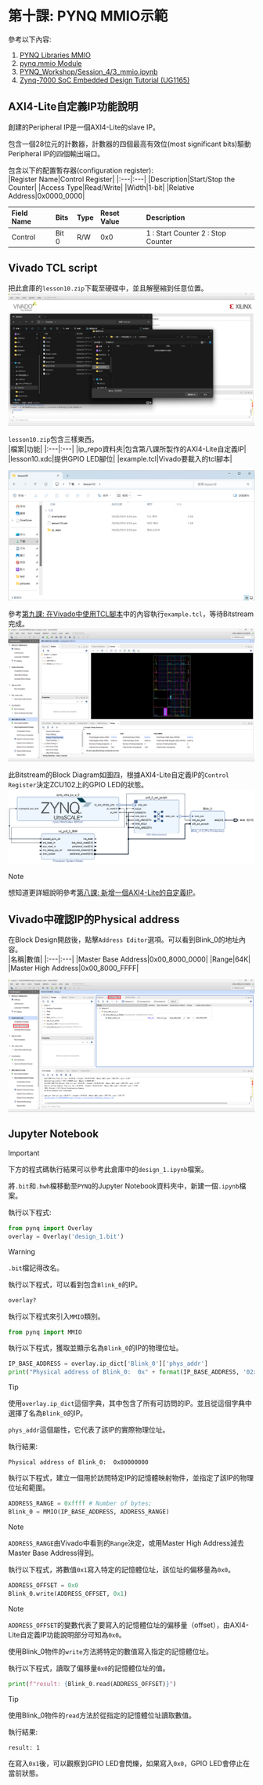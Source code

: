 # 第十課: PYNQ MMIO示範  
參考以下內容:
1. [PYNQ Libraries MMIO](https://pynq.readthedocs.io/en/v3.0.0/pynq_libraries/mmio.html)  
2. [pynq.mmio Module](https://pynq.readthedocs.io/en/v3.0.0/pynq_package/pynq.mmio.html)  
3. [PYNQ_Workshop/Session_4/3_mmio.ipynb](https://github.com/Xilinx/PYNQ_Workshop/blob/master/Session_4/3_mmio.ipynb)  
4. [Zynq-7000 SoC Embedded Design Tutorial (UG1165)](https://docs.amd.com/r/en-US/ug1165-zynq-embedded-design-tutorial/Creating-Peripheral-IP?tocId=ygujVLI6H6bFdzQqvT8jKg)  
  
## AXI4-Lite自定義IP功能說明  
創建的Peripheral IP是一個AXI4-Lite的slave IP。  
  
包含一個28位元的計數器，計數器的四個最高有效位(most significant bits)驅動Peripheral IP的四個輸出端口。  
  
包含以下的配置暫存器(configuration register):  
|Register Name|Control Register|
|:---|:---|
|Description|Start/Stop the Counter|
|Access Type|Read/Write|
|Width|1-bit|
|Relative Address|0x0000_0000|
  
|Field Name|Bits|Type|Reset Value|Description|
|:---|:---|:---|:---|:---|
|Control|Bit 0|R/W|0x0|1 : Start Counter 2 : Stop Counter|
  
## Vivado TCL script  
把此倉庫的`lesson10.zip`下載至硬碟中，並且解壓縮到任意位置。  
![圖一.png](pictures/1.png "圖一")
  
`lesson10.zip`包含三樣東西。  
|檔案|功能|
|:---|:---|
|ip_repo資料夾|包含第八課所製作的AXI4-Lite自定義IP|
|lesson10.xdc|提供GPIO LED腳位|
|example.tcl|Vivado要載入的tcl腳本|
  
![圖二.png](pictures/2.png "圖二")
  
參考[第九課: 在Vivado中使用TCL腳本](https://github.com/Weng20011103/ZCU102_PYNQ/tree/main/lesson9_vivado_tcl#%E4%BD%BF%E7%94%A8tcl%E8%85%B3%E6%9C%AC)中的內容執行`example.tcl`，等待Bitstream完成。  
![圖三.png](pictures/3.png "圖三")
  
此Bitstream的Block Diagram如圖四，根據AXI4-Lite自定義IP的`Control Register`決定ZCU102上的GPIO LED的狀態。  
![圖四.png](pictures/4.png "圖四")  
  
> [!NOTE]
> 想知道更詳細說明參考[第八課: 新增一個AXI4-Lite的自定義IP](https://github.com/Weng20011103/ZCU102_PYNQ/tree/main/lesson8_axi_lite_custom_ip#%E7%AC%AC%E5%85%AB%E8%AA%B2-%E6%96%B0%E5%A2%9E%E4%B8%80%E5%80%8Baxi4-lite%E7%9A%84%E8%87%AA%E5%AE%9A%E7%BE%A9ip)。
  
## Vivado中確認IP的Physical address  
在Block Design開啟後，點擊`Address Editor`選項。可以看到Blink_0的地址內容。  
|名稱|數值|
|:---|:---|
|Master Base Address|0x00_8000_0000|
|Range|64K|
|Master High Address|0x00_8000_FFFF|
  
![圖五.png](pictures/5.png "圖五")  
  
## Jupyter Notebook  
> [!IMPORTANT]
> 下方的程式碼執行結果可以參考此倉庫中的`design_1.ipynb`檔案。
  
將`.bit`和`.hwh`檔移動至`PYNQ`的Jupyter Notebook資料夾中，新建一個`.ipynb`檔案。  
  
執行以下程式:
```python
from pynq import Overlay
overlay = Overlay('design_1.bit')
```
  
> [!WARNING]
> `.bit`檔記得改名。
  
執行以下程式，可以看到包含`Blink_0`的IP。
```python
overlay?
```
  
執行以下程式來引入`MMIO`類別。
```python
from pynq import MMIO
```
  
執行以下程式，獲取並顯示名為`Blink_0`的IP的物理位址。
```python
IP_BASE_ADDRESS = overlay.ip_dict['Blink_0']['phys_addr']
print("Physical address of Blink_0:  0x" + format(IP_BASE_ADDRESS, '02x'))
```
  
> [!TIP]
> 使用`overlay.ip_dict`這個字典，其中包含了所有可訪問的IP。並且從這個字典中選擇了名為`Blink_0`的IP。  
> 
> `phys_addr`這個屬性，它代表了該IP的實際物理位址。
  
執行結果:
```text
Physical address of Blink_0:  0x80000000
```
  
執行以下程式，建立一個用於訪問特定IP的記憶體映射物件，並指定了該IP的物理位址和範圍。
```python
ADDRESS_RANGE = 0xffff # Number of bytes;
Blink_0 = MMIO(IP_BASE_ADDRESS, ADDRESS_RANGE) 
```
  
> [!NOTE]
> `ADDRESS_RANGE`由Vivado中看到的`Range`決定，或用Master High Address減去Master Base Address得到。
  
執行以下程式，將數值`0x1`寫入特定的記憶體位址，該位址的偏移量為`0x0`。
```python
ADDRESS_OFFSET = 0x0
Blink_0.write(ADDRESS_OFFSET, 0x1)
```
  
> [!NOTE]
> `ADDRESS_OFFSET`的變數代表了要寫入的記憶體位址的偏移量（offset），由AXI4-Lite自定義IP功能說明部分可知為`0x0`。
> 
> 使用Blink_0物件的`write`方法將特定的數值寫入指定的記憶體位址。
  
執行以下程式，讀取了偏移量`0x0`的記憶體位址的值。
```python
print(f"result: {Blink_0.read(ADDRESS_OFFSET)}")
```
  
> [!TIP]
> 使用Blink_0物件的`read`方法於從指定的記憶體位址讀取數值。
  
執行結果:
```text
result: 1
```
  
在寫入`0x1`後，可以觀察到GPIO LED會閃爍，如果寫入`0x0`，GPIO LED會停止在當前狀態。